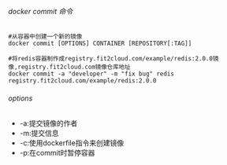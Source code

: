 ###### docker commit 命令

```shell
#从容器中创建一个新的镜像
docker commit [OPTIONS] CONTAINER [REPOSITORY[:TAG]]

#将redis容器制作成registry.fit2cloud.com/example/redis:2.0.0镜像,registry.fit2cloud.com镜像仓库地址
docker commit -a "developer" -m "fix bug" redis registry.fit2cloud.com/example/redis:2.0.0

```



###### options

* -a:提交镜像的作者
* -m:提交信息
* -c:使用dockerfile指令来创建镜像
* -p:在commit时暂停容器


